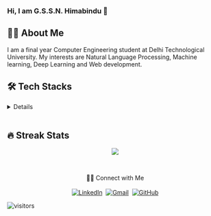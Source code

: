 ### Hi, I am G.S.S.N. Himabindu 👋

<p align="center">
<!--  <a href="https://github.com/himabindugssn/readme-typing-svg"><img src="https://readme-typing-svg.herokuapp.com/?lines="></a> -->
</p>

## :woman_technologist: About Me 
I am a final year Computer Engineering student at Delhi Technological University. My interests are Natural Language Processing, Machine learning, Deep Learning and Web development.

## 🛠 Tech Stacks

<details> 
  
### Languages

![C](https://img.shields.io/badge/c-%2300599C.svg?style=for-the-badge&logo=c&logoColor=white)
![C#](https://img.shields.io/badge/c%23-%23239120.svg?style=for-the-badge&logo=c-sharp&logoColor=white)
![C++](https://img.shields.io/badge/c++-%2300599C.svg?style=for-the-badge&logo=c%2B%2B&logoColor=white)
![HTML5](https://img.shields.io/badge/html5-%23E34F26.svg?style=for-the-badge&logo=html5&logoColor=white)
![JavaScript](https://img.shields.io/badge/javascript-%23323330.svg?style=for-the-badge&logo=javascript&logoColor=%23F7DF1E)
![LaTeX](https://img.shields.io/badge/latex-%23008080.svg?style=for-the-badge&logo=latex&logoColor=white)
![Markdown](https://img.shields.io/badge/markdown-%23000000.svg?style=for-the-badge&logo=markdown&logoColor=white)
![Python](https://img.shields.io/badge/python-3670A0?style=for-the-badge&logo=python&logoColor=ffdd54)

### Frameworks, Platforms and Libraries
![Bootstrap](https://img.shields.io/badge/bootstrap-%23563D7C.svg?style=for-the-badge&logo=bootstrap&logoColor=white)
![Express.js](https://img.shields.io/badge/express.js-%23404d59.svg?style=for-the-badge&logo=express&logoColor=%2361DAFB)
![Flask](https://img.shields.io/badge/flask-%23000.svg?style=for-the-badge&logo=flask&logoColor=white)
![NodeJS](https://img.shields.io/badge/node.js-6DA55F?style=for-the-badge&logo=node.js&logoColor=white)
![React](https://img.shields.io/badge/react-%2320232a.svg?style=for-the-badge&logo=react&logoColor=%2361DAFB)

### Design
![Canva](https://img.shields.io/badge/Canva-%2300C4CC.svg?style=for-the-badge&logo=Canva&logoColor=white)
![Adobe XD](https://img.shields.io/badge/Adobe%20XD-470137?style=for-the-badge&logo=Adobe%20XD&logoColor=#FF61F6)

### IDEs/Editors
![Jupyter Notebook](https://img.shields.io/badge/jupyter-%23FA0F00.svg?style=for-the-badge&logo=jupyter&logoColor=white)
![PyCharm](https://img.shields.io/badge/pycharm-143?style=for-the-badge&logo=pycharm&logoColor=black&color=black&labelColor=green)
![NetBeans IDE](https://img.shields.io/badge/NetBeansIDE-1B6AC6.svg?style=for-the-badge&logo=apache-netbeans-ide&logoColor=white)
![Sublime Text](https://img.shields.io/badge/sublime_text-%23575757.svg?style=for-the-badge&logo=sublime-text&logoColor=important)
![Visual Studio Code](https://img.shields.io/badge/Visual%20Studio%20Code-0078d7.svg?style=for-the-badge&logo=visual-studio-code&logoColor=white)
![Xcode](https://img.shields.io/badge/Xcode-007ACC?style=for-the-badge&logo=Xcode&logoColor=white)


### Version Control
![Git](https://img.shields.io/badge/git-%23F05033.svg?style=for-the-badge&logo=git&logoColor=white)
![GitHub](https://img.shields.io/badge/github-%23121011.svg?style=for-the-badge&logo=github&logoColor=white)

### Databases
![MongoDB](https://img.shields.io/badge/MongoDB-%234ea94b.svg?style=for-the-badge&logo=mongodb&logoColor=white)
![MySQL](https://img.shields.io/badge/mysql-%2300f.svg?style=for-the-badge&logo=mysql&logoColor=white)

### Hosting
![AWS](https://img.shields.io/badge/AWS-%23FF9900.svg?style=for-the-badge&logo=amazon-aws&logoColor=white)
![Heroku](https://img.shields.io/badge/heroku-%23430098.svg?style=for-the-badge&logo=heroku&logoColor=white)

### ML & DL 
![Keras](https://img.shields.io/badge/Keras-%23D00000.svg?style=for-the-badge&logo=Keras&logoColor=white)
![NumPy](https://img.shields.io/badge/numpy-%23013243.svg?style=for-the-badge&logo=numpy&logoColor=white)
![Pandas](https://img.shields.io/badge/pandas-%23150458.svg?style=for-the-badge&logo=pandas&logoColor=white)
![scikit-learn](https://img.shields.io/badge/scikit--learn-%23F7931E.svg?style=for-the-badge&logo=scikit-learn&logoColor=white)
![SciPy](https://img.shields.io/badge/SciPy-%230C55A5.svg?style=for-the-badge&logo=scipy&logoColor=%white)
![TensorFlow](https://img.shields.io/badge/TensorFlow-%23FF6F00.svg?style=for-the-badge&logo=TensorFlow&logoColor=white)
</details>

<br/>

<p>

<!-- ## 📝 Recent Projects

#### [ NLP Project: Using Reviews to Predict Company Ratings ](https://)<br>
NLP Project to predict review/company ratings from the text of Glassdoor reviews with various models tested including KNN, random forest, XGBoost, and Lightgbm among others. Data webscrapped from Glassdoor using Selenium.<br>
Libraries Utilized: Numpy, Pandas, Matplotlib, Seaborn, Statsmodels, Sklearn, NLTK, XGBoost, Selenium

#### [ A Time Series of CO2 Level Predictions: ](https:)<br>
A study of CO2 emission averages using machine learning prediction models ARMA, ARIMA, and SARIMA to predict CO2 levels in the coming years. Data was sourced from NOAA and based on weekly average measurements. I hope to use this to highlight the need for further conservation efforts.<br>
Libraries Utilized: Numpy, Pandas, Matplotlib, Seaborn, Statsmodels, Sklearn, PMDARIMA  
   
#### [ Using Dating Profiles to Predict Occupation: ](https:)<br>
A case study using mutliple classification model to predict a users occupation using the various features found on their OKCupid dating profile. Models tested include random forest, adaboost, and KNN among others. Final predictions made using logistic regression. Data sourced from OKCupid.com in the San Francisco Area.<br>
Libraries Utilized: Scikit-Learn, Pandas, Statsmodel, Numpy, Matplotlib, Seaborn, Scipy

#### [ Kings County Housing Price Prediction: ](https://)<br>
A linear regression modeling project that sought to predict housing prices in King County, WA, USA. The project sought to increade accuracy through feature engineering, one-hot encoding, and feature selection. <br>
Libraries Utilized: Scikit-Learn, Pandas, Statsmodel, Numpy, Matplotlib, Seaborn

#### [ Yelp ETL Project Analysis: ](https:)<br>
Exploratoty data analysis project of Yelp API data for Flatiron Schools Data Science Immersive Program.<br>
Libraries utilized: Pandas, Numpy, Matplotlib, Seaborn

</p> -->

## 🔥 Streak Stats

<p align="center"><img align="center" src="https://github-readme-streak-stats.herokuapp.com/?user=HIMABINDUGSSN&theme=blood"/></p>
<!-- <p align="center"><img align="center" src="https://activity-graph.herokuapp.com/graph?username=himabindugssn"/></p> -->

<br/>



<p align="center">
🤝🏻 Connect with Me 
<br>
<br>
<a href="https://www.linkedin.com/in/gssnhimabindu/"><img src="https://img.shields.io/badge/linkedin-%230077B5.svg?&style=for-the-badge&logo=linkedin&logoColor=white" alt="LinkedIn" /></a>&nbsp;
<a href="mailto:gssnhimabindu@gmail.com"><img src="https://img.shields.io/badge/gmail-%23D14836.svg?&style=for-the-badge&logo=gmail&logoColor=white" alt="Gmail"/></a>&nbsp;
<a href="https://github.com/Himabindugssn"><img src="https://img.shields.io/badge/GitHub-100000?style=for-the-badge&logo=github&logoColor=white" alt="GitHub"/></a>
<!--   https://github.com/alexandresanlim/Badges4-README.md-Profile#-social- -->
</p>


<p>
    <img align="center" alt="visitors" src="https://gpvc.arturio.dev/Himabindugssn"/>
</p>

<!--
**Himabindugssn/himabindugssn** is a ✨ _special_ ✨ repository because its `README.md` (this file) appears on your GitHub profile.

Here are some ideas to get you started:

- 🔭 I’m currently working on ...
- 🌱 I’m currently learning ...
- 👯 I’m looking to collaborate on ...
- 🤔 I’m looking for help with ...
- 💬 Ask me about ...
- 📫 How to reach me: ...
- 😄 Pronouns: ...
- ⚡ Fun fact: ...
-->
